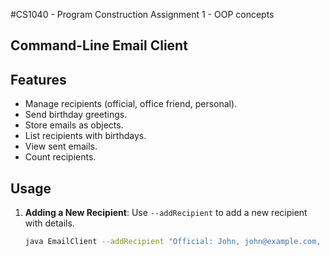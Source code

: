 #CS1040 - Program Construction Assignment 1 - OOP concepts
## Command-Line Email Client

## Features
- Manage recipients (official, office friend, personal).
- Send birthday greetings.
- Store emails as objects.
- List recipients with birthdays.
- View sent emails.
- Count recipients.

## Usage
1. **Adding a New Recipient**: Use `--addRecipient` to add a new recipient with details.
   
   ```sh
   java EmailClient --addRecipient "Official: John, john@example.com, CEO, 2000/05/10"
